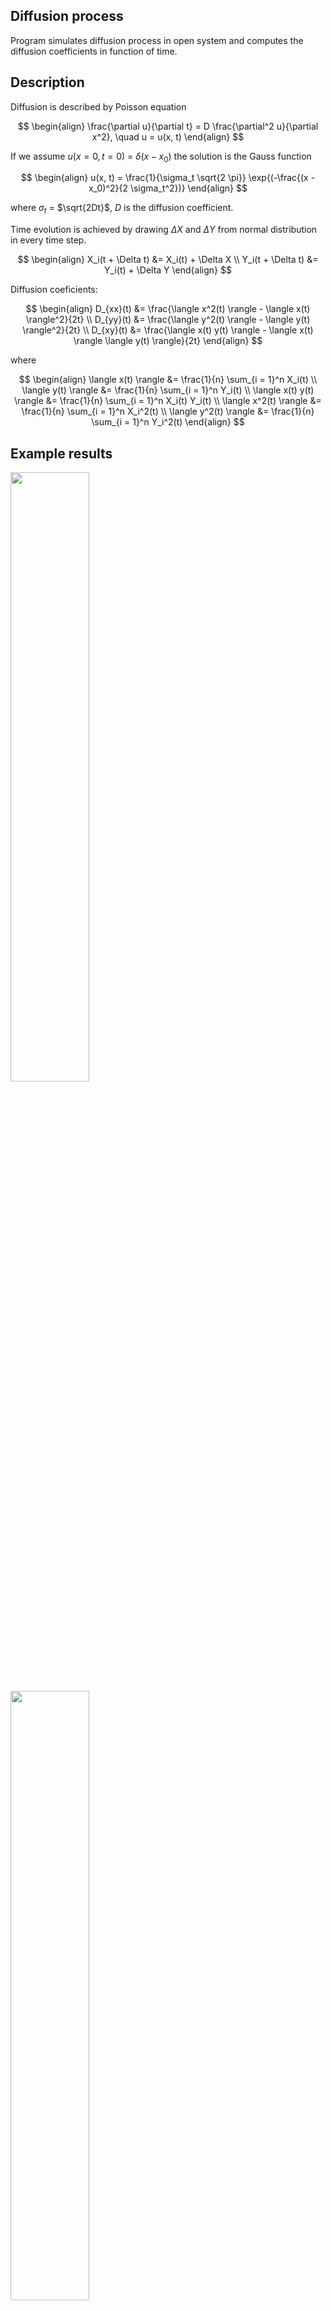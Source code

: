 ## Diffusion process
Program simulates diffusion process in open system and computes the diffusion coefficients in function of time.

## Description
Diffusion is described by Poisson equation

$$
\begin{align}
\frac{\partial u}{\partial t} = D \frac{\partial^2 u}{\partial x^2}, \quad u = u(x, t)
\end{align}
$$

If we assume $u(x = 0, t = 0)$ = $\delta(x - x_0)$ the solution is the Gauss function

$$
\begin{align}
u(x, t) = \frac{1}{\sigma_t \sqrt{2 \pi}} \exp{(-\frac{(x - x_0)^2}{2 \sigma_t^2})}
\end{align}
$$

where $\sigma_t$ = $\sqrt{2Dt}$, $D$ is the diffusion coefficient.

Time evolution is achieved by drawing $\Delta X$ and $\Delta Y$ from normal distribution in every time step. 

$$
\begin{align}
X_i(t + \Delta t) &= X_i(t) + \Delta X \\
Y_i(t + \Delta t) &= Y_i(t) + \Delta Y
\end{align}
$$

Diffusion coeficients:

$$
\begin{align}
D_{xx}(t) &= \frac{\langle x^2(t) \rangle - \langle x(t) \rangle^2}{2t} \\
D_{yy}(t) &= \frac{\langle y^2(t) \rangle - \langle y(t) \rangle^2}{2t} \\
D_{xy}(t) &= \frac{\langle x(t) y(t) \rangle - \langle x(t) \rangle \langle y(t) \rangle}{2t}
\end{align}
$$

where

$$
\begin{align}
\langle x(t) \rangle &= \frac{1}{n} \sum_{i = 1}^n X_i(t) \\
\langle y(t) \rangle &= \frac{1}{n} \sum_{i = 1}^n Y_i(t) \\
\langle x(t) y(t) \rangle &= \frac{1}{n} \sum_{i = 1}^n X_i(t) Y_i(t) \\
\langle x^2(t) \rangle &= \frac{1}{n} \sum_{i = 1}^n X_i^2(t) \\
\langle y^2(t) \rangle &= \frac{1}{n} \sum_{i = 1}^n Y_i^2(t)
\end{align}
$$

## Example results
<img src=https://github.com/przepiorkaGrzegorz/praca_dyplomowa/assets/113951109/28070226-19e0-4d3e-baca-31205fea9285 width=50% height=50%>
<img src=https://github.com/przepiorkaGrzegorz/praca_dyplomowa/assets/113951109/b63f2ea3-de20-4f64-a04a-d9d4eb4e64c6 width=50% height=50%>
